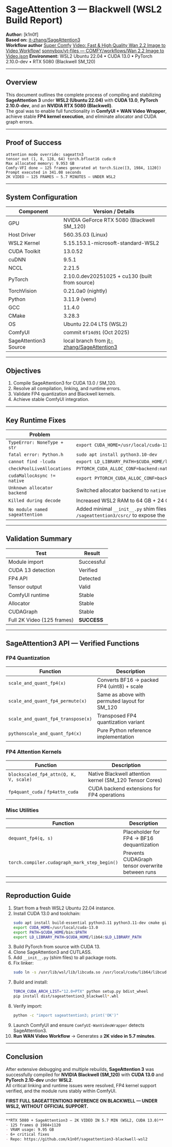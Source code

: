# SageAttention 3 — Blackwell (WSL2 Build Report)

**Author:** [k1n0f]  
**Based on:** [jt-zhang/SageAttention3](https://github.com/jt-zhang/SageAttention3)  
**Workflow author** [Super Comfy](https://www.youtube.com/channel/UCTg77WMzeyJGp1gV3TD30uA)
[Video: Fast & High Quality Wan 2.2 Image to Video Workflow!](https://www.youtube.com/watch?v=jn-4BR1UhEY)
[sonnybox/yt-files — COMFY/workflows/Wan 2.2 Image to Video.json](https://github.com/sonnybox/yt-files/blob/main/COMFY/workflows/Wan%202.2%20Image%20to%20Video.json)
**Environment:** WSL2 Ubuntu 22.04 • CUDA 13.0 • PyTorch 2.10.0-dev • RTX 5080 (Blackwell SM_120)

---

## Overview
This document outlines the complete process of compiling and stabilizing **SageAttention 3** under **WSL2 (Ubuntu 22.04)** with **CUDA 13.0**, **PyTorch 2.10.0-dev**, and an **NVIDIA RTX 5080 (Blackwell)**.  
The goal was to enable full functionality in **ComfyUI + WAN Video Wrapper**, achieve stable **FP4 kernel execution**, and eliminate allocator and CUDA graph errors.

---

## Proof of Success

```
attention mode override: sageattn3
tensor out (1, 8, 128, 64) torch.bfloat16 cuda:0
Max allocated memory: 9.953 GB
Comfy-VFI done — 125 frames generated at torch.Size([3, 1984, 1120])
Prompt executed in 341.08 seconds
2K VIDEO — 125 FRAMES — 5.7 MINUTES — UNDER WSL2
```

---

## System Configuration

| Component | Version / Details |
|------------|------------------|
| GPU | NVIDIA GeForce RTX 5080 (Blackwell SM_120) |
| Host Driver | 560.35.03 (Linux) |
| WSL2 Kernel | 5.15.153.1-microsoft-standard-WSL2 |
| CUDA Toolkit | 13.0.52 |
| cuDNN | 9.5.1 |
| NCCL | 2.21.5 |
| PyTorch | 2.10.0.dev20251025 + cu130 (built from source) |
| TorchVision | 0.21.0a0 (nightly) |
| Python | 3.11.9 (venv) |
| GCC | 11.4.0 |
| CMake | 3.28.3 |
| OS | Ubuntu 22.04 LTS (WSL2) |
| ComfyUI | commit `6f14d91` (Oct 2025) |
| SageAttention3 Source | local branch from [jt-zhang/SageAttention3](https://github.com/jt-zhang/SageAttention3) |

---

## Objectives
1. Compile SageAttention3 for CUDA 13.0 / SM_120.  
2. Resolve all compilation, linking, and runtime errors.  
3. Validate FP4 quantization and Blackwell kernels.  
4. Achieve stable ComfyUI integration.

---

## Key Runtime Fixes

| Problem | Fix |
|----------|-----|
| `TypeError: NoneType + str` | `export CUDA_HOME=/usr/local/cuda-13.0` |
| `fatal error: Python.h` | `sudo apt install python3.10-dev` |
| `cannot find -lcuda` | `export LD_LIBRARY_PATH=$CUDA_HOME/lib64:$LD_LIBRARY_PATH` |
| `checkPoolLiveAllocations` | `PYTORCH_CUDA_ALLOC_CONF=backend:native,max_split_size_mb:128,expandable_segments:true` |
| `cudaMallocAsync != native` | `export PYTORCH_CUDA_ALLOC_CONF=backend:native` |
| `Unknown allocator backend` | Switched allocator backend to `native` |
| `Killed during decode` | Increased WSL2 RAM to 64 GB + 24 GB swap |
| `No module named sageattention` | Added minimal `__init__.py` shim files in `/sageattention3/`, `/sageattention3/blackwell/`, and `/sageattention3/csrc/` to expose the package during build and runtime import |

---

## Validation Summary

| Test | Result |
|------|---------|
| Module import | Successful |
| CUDA 13 detection | Verified |
| FP4 API | Detected |
| Tensor output | Valid |
| ComfyUI runtime | Stable |
| Allocator | Stable |
| CUDAGraph | Stable |
| Full 2K Video (125 frames) | **SUCCESS** |

---

## SageAttention3 API — Verified Functions

### FP4 Quantization
| Function | Description |
|-----------|-------------|
| `scale_and_quant_fp4(x)` | Converts BF16 → packed FP4 (uint8) + scale |
| `scale_and_quant_fp4_permute(x)` | Same as above with permuted layout for SM_120 |
| `scale_and_quant_fp4_transpose(x)` | Transposed FP4 quantization variant |
| `pythonscale_and_quant_fp4(x)` | Pure Python reference implementation |

### FP4 Attention Kernels
| Function | Description |
|-----------|-------------|
| `blockscaled_fp4_attn(Q, K, V, scale)` | Native Blackwell attention kernel (SM_120 Tensor Cores) |
| `fp4quant_cuda` / `fp4attn_cuda` | CUDA backend extensions for FP4 operations |

### Misc Utilities
| Function | Description |
|-----------|-------------|
| `dequant_fp4(q, s)` | Placeholder for FP4 → BF16 dequantization |
| `torch.compiler.cudagraph_mark_step_begin()` | Prevents CUDAGraph tensor overwrite between runs |

---

## Reproduction Guide

1. Start from a fresh WSL2 Ubuntu 22.04 instance.  
2. Install CUDA 13.0 and toolchain:  
   ```bash
   sudo apt install build-essential python3.11 python3.11-dev cmake git
   export CUDA_HOME=/usr/local/cuda-13.0
   export PATH=$CUDA_HOME/bin:$PATH
   export LD_LIBRARY_PATH=$CUDA_HOME/lib64:$LD_LIBRARY_PATH
   ```
3. Build PyTorch from source with CUDA 13.  
4. Clone SageAttention3 and CUTLASS.  
5. Add `__init__.py` (shim files) to all package roots.  
6. Fix linker:  
   ```bash
   sudo ln -s /usr/lib/wsl/lib/libcuda.so /usr/local/cuda/lib64/libcuda.so
   ```
7. Build and install:  
   ```bash
   TORCH_CUDA_ARCH_LIST="12.0+PTX" python setup.py bdist_wheel
   pip install dist/sageattention3_blackwell*.whl
   ```
8. Verify import:  
   ```bash
   python -c "import sageattention3; print('OK')"
   ```
9. Launch ComfyUI and ensure `ComfyUI-WanVideoWrapper` detects SageAttention3.  
10. **Run WAN Video Workflow** → Generates a **2K video in 5.7 minutes**.

---

## Conclusion
After extensive debugging and multiple rebuilds, **SageAttention 3** was successfully compiled for **NVIDIA Blackwell (SM_120)** with **CUDA 13.0** and **PyTorch 2.10-dev** under **WSL2**.  
All critical linking and runtime issues were resolved, FP4 kernel support verified, and the module runs stably within ComfyUI.

**FIRST FULL SAGEATTENTION3 INFERENCE ON BLACKWELL — UNDER WSL2, WITHOUT OFFICIAL SUPPORT.**

---

```markdown
**RTX 5080 + SageAttention3 — 2K VIDEO IN 5.7 MIN (WSL2, CUDA 13.0)**  
- 125 frames @ 1984×1120  
- VRAM usage: 9.95 GB  
- 6+ critical fixes  
- Repo: https://github.com/k1n0f/sageattention3-blackwell-wsl2  

```
